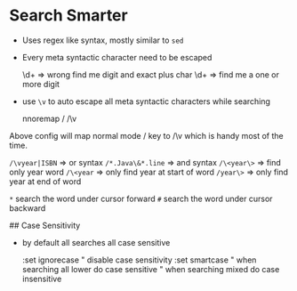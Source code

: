 # Search Smarter

* Uses regex like syntax, mostly similar to `sed`
* Every meta syntactic character need to be escaped

    \d+ => wrong find me digit and exact plus char
    \d\+ => find me a one or more digit

* use `\v` to auto escape all meta syntactic characters while searching

    nnoremap / /\v

Above config will map normal mode / key to /\v which is handy most of the time.

`/\vyear|ISBN` => or syntax
`/*.Java\&*.line` => and syntax
`/\<year\>` => find only year word
`/\<year` => only find year at start of word
`/year\>` => only find year at end of word

`*` search the word under cursor forward
`#` search the word under cursor backward

## Case Sensitivity

* by default all searches all case sensitive

    :set ignorecase " disable case sensitivity
    :set smartcase  " when searching all lower do case sensitive
                    " when searching mixed do case insensitive
                    
